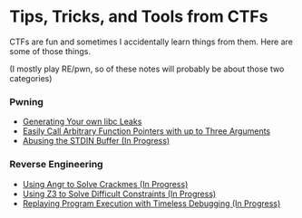 # Tips, Tricks, and Tools from CTFs

CTFs are fun and sometimes I accidentally learn things from them. Here are some of those things.

(I mostly play RE/pwn, so of these notes will probably be about those two categories)



### Pwning

- [Generating Your own libc Leaks](./pwn/puts_puts.md)
- [Easily Call Arbitrary Function Pointers with up to Three Arguments](./pwn/libc_csu_init.md)
- [Abusing the STDIN Buffer (In Progress)](./pwn/stdin_buff.md)

### Reverse Engineering

- [Using Angr to Solve Crackmes (In Progress)](./re/symbolic_execution.md)
- [Using Z3 to Solve Difficult Constraints (In Progress)](./re/constraint_solving.md)
- [Replaying Program Execution with Timeless Debugging (In Progress)](./re/timeless_debugging.md)
